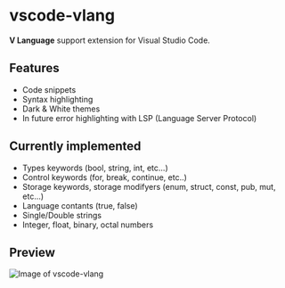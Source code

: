 # vscode-vlang

**V Language** support extension for Visual Studio Code.

## Features
* Code snippets
* Syntax highlighting 
* Dark & White themes
* In future error highlighting with LSP (Language Server Protocol)

## Currently implemented
* Types keywords (bool, string, int, etc...)
* Control keywords (for, break, continue, etc..)
* Storage keywords, storage modifyers (enum, struct, const, pub, mut, etc...) 
* Language contants (true, false)
* Single/Double strings
* Integer, float, binary, octal numbers
## Preview
![Image of vscode-vlang](https://i.imgur.com/MZghPtL.jpg)
